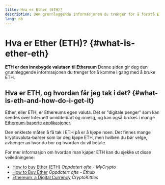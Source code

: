 ```yaml
---
title: Hva er Ether (ETH)?
description: Den grunnleggende informasjonen du trenger for å forstå ETH.
lang: nb
---
```


# Hva er Ether (ETH)? {#what-is-ether-eth}

<div class="featured">

**ETH er den innebygde valutaen til Ethereum** Denne siden gir deg den grunnleggende informasjonen du trenger for å komme i gang med å bruke ETH.

</div>

## Hva er ETH, og hvordan får jeg tak i det? {#what-is-eth-and-how-do-i-get-it}

Ether, eller ETH, er Ethereums egen valuta. Det er "digitale penger" som kan sendes over Internett umiddelbart og rimelig, og kan også brukes i mange[ Ethereum-baserte applikasjoner](/dapps/).

Den enkleste måten å få tak i ETH på er å kjøpe noen. Det finnes mange kryptovaluta-børser som lar deg kjøpe ETH, men hvilken du bør velge, avhenger av hvor du bor og hvordan du vil betale.

For mer informasjon om hvordan man kjøper ETH kan du sjekke ut disse veiledningene:

- [How to buy Ether (ETH)](https://support.mycrypto.com/how-to/getting-started/how-to-buy-ether-with-usd) _Oppdatert ofte - MyCrypto_
- [How to Buy Ether](https://docs.ethhub.io/using-ethereum/how-to-buy-ether/) _Oppdatert ofte - Ethub_
- [Ethereum, a Digital Currency](https://www.cryptokitties.co/faq#ethereum-a-digital-currency) _CryptoKitties_
